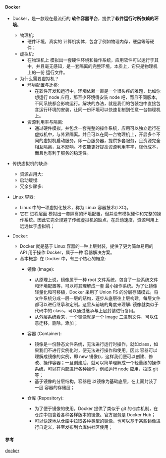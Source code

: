 #### Docker

- Docker，是一款现在最流行的 **软件容器平台**，提供了**软件运行时所依赖的环境**。
  - 物理机:
    - 硬件环境，真实的 计算机实体，包含了例如物理内存，硬盘等等硬件；
  - 虚拟机:
    - 在物理机上 模拟出一套硬件环境和操作系统，应用软件可以运行于其中，并且毫无感知，是一套隔离的完整环境。本质上，它只是物理机上的一份 运行文件。
  - 为什么需要虚拟机？
    - 环境配置与迁移:
      - 在软件开发和运行中，环境依赖一直是一个很头疼的难题，比如你想运行 node 应用，那至少环境得安装 node 吧，而且不同版本，不同系统都会影响运行。解决的办法，就是我们的包装包中直接包含运行环境的安装，让同一份环境可以快速复制到任意一台物理机上。
    - 资源利用率与隔离:
      - 通过硬件模拟，并包含一套完整的操作系统，应用可以独立运行在虚拟机中，与外界隔离。并且可以在同一台物理机上，开启多个不同的虚拟机启动服务，即一台服务器，提供多套服务，且资源完全相互隔离，互不影响。不仅能更好提高资源利用率率，降低成本，而且也有利于服务的稳定性。

- 传统虚拟机的缺点:
  - 资源占用大:
  - 启动缓慢:
  - 冗余步骤多:

- Linux 容器:
  - Linux 中的一项虚拟化技术，称为 Linux 容器技术(LXC)。
  - 它在 进程层面 模拟出一套隔离的环境配置，但并没有模拟硬件和完整的操作系统。因此它完全规避了传统虚拟机的缺点，在启动速度，资源利用上远远优于虚拟机；

- Docker:
  - Docker 就是基于 Linux 容器的一种上层封装，提供了更为简单易用的 API 用于操作 Docker，属于一种 容器解决方案。
  - 基本概念: 在 Docker 中，有三个核心的概念:
    - 镜像 (Image):
      - 从原理上说，镜像属于一种 root 文件系统，包含了一些系统文件和环境配置等，可以将其理解成一套 最小操作系统。为了让镜像轻量化和可移植，Docker 采用了 Union FS 的分层存储模式。将文件系统分成一层一层的结构，逐步从底层往上层构建，每层文件都可以进行继承和定制。这里从前端的角度来理解: 镜像就类似于代码中的 class，可以通过继承与上层封装进行复用。
      - 从外层系统看来，一个镜像就是一个 Image 二进制文件，可以任意迁移，删除，添加；

    - 容器 (Container):
      - 镜像是一份静态文件系统，无法进行运行时操作，就如class，如果我们不进行实例化时，便无法进行操作和使用。因此 容器可以理解成镜像的实例，即 new 镜像()，这样我们便可以创建、修改、操作容器；一旦创建后，就可以简单理解成一个轻量级的操作系统，可以在内部进行各种操作，例如运行 node 应用，拉取 git 等；
      - 基于镜像的分层结构，容器是 以镜像为基础底层，在上面封装了一层 容器的存储层；

    - 仓库 (Repository):
      - 为了便于镜像的使用，Docker 提供了类似于 git 的仓库机制，在仓库中包含着各种各样版本的镜像。官方服务是 Docker Hub；
      - 可以快速地从仓库中拉取各种类型的镜像，也可以基于某些镜像进行自定义，甚至发布到仓库供社区使用；

#### 参考
[docker](https://juejin.im/post/5cc26dfef265da037b611738#heading-16 "docker")